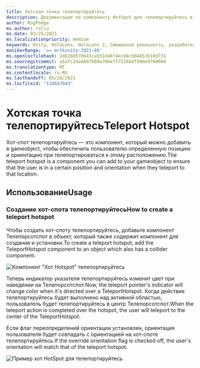 ```yaml
---
title: Хотская точка телепортируйтесь
description: Документация по компоненту HotSpot для телепортируйтесь в МРТК
author: RogPodge
ms.author: roliu
ms.date: 03/25/2021
ms.localizationpriority: medium
keywords: Unity, HoloLens, HoloLens 2, Смешанная реальность, разработка, МРТК, система телепортируйтесь, хотная точка телепортируйтесь
monikerRange: '>= mrtkunity-2021-05'
ms.openlocfilehash: 2d6160570b43ca931d46f4ec04c604b53b18d731
ms.sourcegitcommit: a5afc24a4887880e394ef57216b8fd9de9760004
ms.translationtype: MT
ms.contentlocale: ru-RU
ms.lasthandoff: 05/28/2021
ms.locfileid: "110647043"
---
```

# <a name="teleport-hotspot"></a><span data-ttu-id="58a62-104">Хотская точка телепортируйтесь</span><span class="sxs-lookup"><span data-stu-id="58a62-104">Teleport Hotspot</span></span>

<span data-ttu-id="58a62-105">Хот-спот телепортируйтесь — это компонент, который можно добавить в gameobject, чтобы обеспечить пользователю определенную позицию и ориентацию при телепортироваться к этому расположению.</span><span class="sxs-lookup"><span data-stu-id="58a62-105">The teleport hotspot is a component you can add to your gameobject to ensure that the user is in a certain position and orientation when they teleport to that location.</span></span>

## <a name="usage"></a><span data-ttu-id="58a62-106">Использование</span><span class="sxs-lookup"><span data-stu-id="58a62-106">Usage</span></span>

### <a name="how-to-create-a-teleport-hotspot"></a><span data-ttu-id="58a62-107">Создание хот-спота телепортируйтесь</span><span class="sxs-lookup"><span data-stu-id="58a62-107">How to create a teleport hotspot</span></span>

<span data-ttu-id="58a62-108">Чтобы создать хот-споту телепортируйтесь, добавьте компонент Телепорсотспот в объект, который также содержит компонент для создания и установки.</span><span class="sxs-lookup"><span data-stu-id="58a62-108">To create a teleport hotspot, add the TeleportHotspot component to an object which also has a collider component.</span></span> 

![Компонент "Хот Hotspot" телепортируйтесь](../images/teleport/TeleportHotspotComponent.png)

<span data-ttu-id="58a62-110">Теперь индикатор указателя телепортируйтесь изменит цвет при наведении на Телепорсотспот.</span><span class="sxs-lookup"><span data-stu-id="58a62-110">Now, the teleport pointer's indicator will change color when it's directed over a TeleportHotspot.</span></span> <span data-ttu-id="58a62-111">Когда действие телепортируйтесь будет выполнено над активной областью, пользователь будет телепортируйтесь в центр Телепорсотспот.</span><span class="sxs-lookup"><span data-stu-id="58a62-111">When the teleport action is completed over the hotspot, the user will teleport to the center of the TeleportHotspot.</span></span>

<span data-ttu-id="58a62-112">Если флаг переопределений ориентации установлен, ориентация пользователя будет совпадать с ориентацией на хот-споте телепортируйтесь.</span><span class="sxs-lookup"><span data-stu-id="58a62-112">If the override orientation flag is checked off, the user's orientation will match that of the teleport hotspot.</span></span>

![Пример хот HotSpot для телепортируйтесь](../images/teleport/TeleportHotspotExample.gif)

